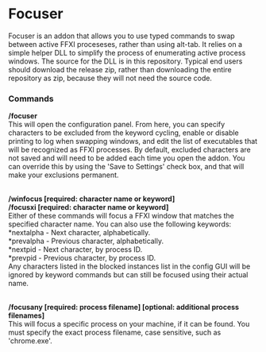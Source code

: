 # Focuser
Focuser is an addon that allows you to use typed commands to swap between active FFXI proceseses, rather than using alt-tab.  It relies on a simple helper DLL to simplify the process of enumerating active process windows.  The source for the DLL is in this repository.  Typical end users should download the release zip, rather than downloading the entire repository as zip, because they will not need the source code.

### Commands

**/focuser**<br>
This will open the configuration panel.  From here, you can specify characters to be excluded from the keyword cycling, enable or disable printing to log when swapping windows, and edit the list of executables that will be recognized as FFXI processes.  By default, excluded characters are not saved and will need to be added each time you open the addon.  You can override this by using the 'Save to Settings' check box, and that will make your exclusions permanent.<br><br>

**/winfocus [required: character name or keyword]**<br>
**/focusxi [required: character name or keyword]**<br>
Either of these commands will focus a FFXI window that matches the specified character name.  You can also use the following keywords:<br>
*nextalpha - Next character, alphabetically.<br>
*prevalpha - Previous character, alphabetically.<br>
*nextpid - Next character, by process ID.<br>
*prevpid - Previous character, by process ID.<br>
Any characters listed in the blocked instances list in the config GUI will be ignored by keyword commands but can still be focused using their actual name.<br><br>

**/focusany [required: process filename] [optional: additional process filenames]**<br>
This will focus a specific process on your machine, if it can be found.  You must specify the exact process filename, case sensitive, such as 'chrome.exe'.